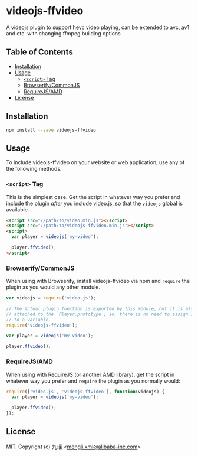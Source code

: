 # videojs-ffvideo

A videojs plugin to support hevc video playing, can be extended to avc, av1 and etc. with changing ffmpeg building options

## Table of Contents

<!-- START doctoc generated TOC please keep comment here to allow auto update -->
<!-- DON'T EDIT THIS SECTION, INSTEAD RE-RUN doctoc TO UPDATE -->


- [Installation](#installation)
- [Usage](#usage)
  - [`<script>` Tag](#script-tag)
  - [Browserify/CommonJS](#browserifycommonjs)
  - [RequireJS/AMD](#requirejsamd)
- [License](#license)

<!-- END doctoc generated TOC please keep comment here to allow auto update -->
## Installation

```sh
npm install --save videojs-ffvideo
```

## Usage

To include videojs-ffvideo on your website or web application, use any of the following methods.

### `<script>` Tag

This is the simplest case. Get the script in whatever way you prefer and include the plugin _after_ you include [video.js][videojs], so that the `videojs` global is available.

```html
<script src="//path/to/video.min.js"></script>
<script src="//path/to/videojs-ffvideo.min.js"></script>
<script>
  var player = videojs('my-video');

  player.ffvideo();
</script>
```

### Browserify/CommonJS

When using with Browserify, install videojs-ffvideo via npm and `require` the plugin as you would any other module.

```js
var videojs = require('video.js');

// The actual plugin function is exported by this module, but it is also
// attached to the `Player.prototype`; so, there is no need to assign it
// to a variable.
require('videojs-ffvideo');

var player = videojs('my-video');

player.ffvideo();
```

### RequireJS/AMD

When using with RequireJS (or another AMD library), get the script in whatever way you prefer and `require` the plugin as you normally would:

```js
require(['video.js', 'videojs-ffvideo'], function(videojs) {
  var player = videojs('my-video');

  player.ffvideo();
});
```

## License

MIT. Copyright (c) 九瑶 &lt;mengli.xml@alibaba-inc.com&gt;


[videojs]: http://videojs.com/
